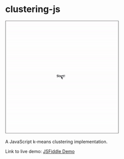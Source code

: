 clustering-js
=============

![Video Capture of Demo Web Page](https://raw.githubusercontent.com/EranBoudjnah/clustering-js/screenshots/screenshots/screencapture.gif)

A JavaScript k-means clustering implementation.

Link to live demo: [JSFiddle Demo](https://jsfiddle.net/ao78kqeb/20/)
